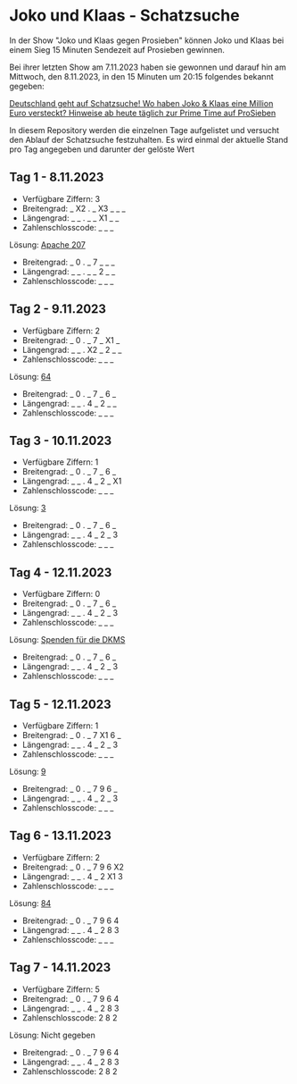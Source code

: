 # Joko und Klaas - Schatzsuche

In der Show "Joko und Klaas gegen Prosieben" können Joko und Klaas bei einem Sieg 15 Minuten Sendezeit auf Prosieben gewinnen.

Bei ihrer letzten Show am 7.11.2023 haben sie gewonnen und darauf hin am Mittwoch, den 8.11.2023, in den 15 Minuten um 20:15 folgendes bekannt gegeben:

[Deutschland geht auf Schatzsuche! Wo haben Joko & Klaas eine Million Euro versteckt? Hinweise ab heute täglich zur Prime Time auf ProSieben](https://www.presseportal.de/pm/25171/5644615)

In diesem Repository werden die einzelnen Tage aufgelistet und versucht den Ablauf der Schatzsuche festzuhalten.
Es wird einmal der aktuelle Stand pro Tag angegeben und darunter der gelöste Wert

## Tag 1 - 8.11.2023
- Verfügbare Ziffern: 3
- Breitengrad: _ X2 . _ X3 _ _ _
- Längengrad: _ _ . _ _ X1 _ _
- Zahlenschlosscode: _ _ _

Lösung: [Apache 207](https://github.com/derLesh/JKSchatzsuche/blob/main/Tag%201/L%C3%B6sung.md)
- Breitengrad: _ 0 . _ 7 _ _ _
- Längengrad: _ _ . _ _ 2 _ _
- Zahlenschlosscode: _ _ _

## Tag 2 - 9.11.2023
- Verfügbare Ziffern: 2
- Breitengrad: _ 0 . _ 7 _ X1 _
- Längengrad: _ _ . X2 _ 2 _ _
- Zahlenschlosscode: _ _ _

Lösung: [64](https://github.com/derLesh/JKSchatzsuche/blob/main/Tag%202/L%C3%B6sung.md)
- Breitengrad: _ 0 . _ 7 _ 6 _
- Längengrad: _ _ . 4 _ 2 _ _
- Zahlenschlosscode: _ _ _

## Tag 3 - 10.11.2023
- Verfügbare Ziffern: 1
- Breitengrad: _ 0 . _ 7 _ 6 _
- Längengrad: _ _ . 4 _ 2 _ X1
- Zahlenschlosscode: _ _ _

Lösung: [3](https://github.com/derLesh/JKSchatzsuche/blob/main/Tag%203/L%C3%B6sung.md)
- Breitengrad: _ 0 . _ 7 _ 6 _
- Längengrad: _ _ . 4 _ 2 _ 3
- Zahlenschlosscode: _ _ _

## Tag 4 - 12.11.2023
- Verfügbare Ziffern: 0
- Breitengrad: _ 0 . _ 7 _ 6 _
- Längengrad: _ _ . 4 _ 2 _ 3
- Zahlenschlosscode: _ _ _

Lösung: [Spenden für die DKMS](https://github.com/derLesh/JKSchatzsuche/blob/main/Tag%204/L%C3%B6sung.md)
- Breitengrad: _ 0 . _ 7 _ 6 _
- Längengrad: _ _ . 4 _ 2 _ 3
- Zahlenschlosscode: _ _ _

## Tag 5 - 12.11.2023
- Verfügbare Ziffern: 1
- Breitengrad: _ 0 . _ 7 X1 6 _
- Längengrad: _ _ . 4 _ 2 _ 3
- Zahlenschlosscode: _ _ _

Lösung: [9](https://github.com/derLesh/JKSchatzsuche/blob/main/Tag%205/L%C3%B6sung.md)
- Breitengrad: _ 0 . _ 7 9 6 _
- Längengrad: _ _ . 4 _ 2 _ 3
- Zahlenschlosscode: _ _ _

## Tag 6 - 13.11.2023
- Verfügbare Ziffern: 2
- Breitengrad: _ 0 . _ 7 9 6 X2
- Längengrad: _ _ . 4 _ 2 X1 3
- Zahlenschlosscode: _ _ _

Lösung: [84](https://github.com/derLesh/JKSchatzsuche/blob/main/Tag%206/L%C3%B6sung.md)
- Breitengrad: _ 0 . _ 7 9 6 4
- Längengrad: _ _ . 4 _ 2 8 3
- Zahlenschlosscode: _ _ _

## Tag 7 - 14.11.2023
- Verfügbare Ziffern: 5
- Breitengrad: _ 0 . _ 7 9 6 4
- Längengrad: _ _ . 4 _ 2 8 3
- Zahlenschlosscode: 2 8 2

Lösung: Nicht gegeben
- Breitengrad: _ 0 . _ 7 9 6 4
- Längengrad: _ _ . 4 _ 2 8 3
- Zahlenschlosscode: 2 8 2
